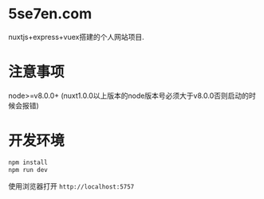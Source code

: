 # 5se7en.com

nuxtjs+express+vuex搭建的个人网站项目.

# 注意事项

node>=v8.0.0+ (nuxt1.0.0以上版本的node版本号必须大于v8.0.0否则启动的时候会报错)



# 开发环境

```bash
npm install
npm run dev
```

使用浏览器打开 `http://localhost:5757`

